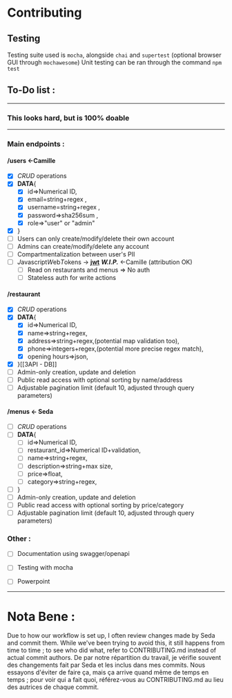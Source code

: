 # Contributing
## Testing
Testing suite used is `mocha`, alongside `chai` and `supertest` (optional browser GUI through `mochawesome`)
Unit testing can be ran through the command `npm test`

## To-Do list : 
---
### This looks hard, but is 100% doable
---
### Main endpoints : 
#### /users <-Camille
- [x] *CRUD* operations
- [x] **DATA**{ 
	- [x] id=>Numerical ID, 
	- [x] email=string+regex , 
	- [x] username=string+regex , 
	- [x] password=>sha256sum ,
	- [x] role=>"user" or "admin"
- [x] }
- [ ] Users can only create/modify/delete their own account
- [ ] Admins can create/modify/delete any account
- [ ] Compartmentalization between user's PII
- [ ] *J*avascript*W*eb*T*okens -> **[jwt](jwt.io)** ***W.I.P.*** <-Camille (attribution OK)
	- [ ] Read on restaurants and menus => No auth
	- [ ] Stateless auth for write actions
#### /restaurant
- [x] *CRUD* operations
- [x] **DATA**{
	- [x] id=>Numerical ID,
	- [x] name=>string+regex,
	- [x] address=>string+regex,(potential map validation too),
	- [x] phone=>integers+regex,(potential more precise regex match),
	- [x] opening hours=>json,
- [x] }[[3API - DB]]
- [ ] Admin-only creation, update and deletion
- [ ] Public read access with optional sorting by name/address
- [ ] Adjustable pagination limit (default 10, adjusted through query parameters)
#### /menus <- Seda
- [ ] *CRUD* operations
- [ ] **DATA**{
	- [ ] id=>Numerical ID,
	- [ ] restaurant_id=>Numerical ID+validation,
	- [ ] name=>string+regex,
	- [ ] description=>string+max size,
	- [ ] price=>float,
	- [ ] category=>string+regex,
- [ ] }
- [ ] Admin-only creation, update and deletion
- [ ] Public read access with optional sorting by price/category
- [ ] Adjustable pagination limit (default 10, adjusted through query parameters)

### Other :
- [ ] Documentation using swagger/openapi
- [ ] Testing with mocha
- [ ] Powerpoint


---
# Nota Bene :
Due to how our workflow is set up, I often review changes made by Seda and commit them. While we've been trying to avoid this, it still happens from time to time ; to see who did what, refer to CONTRIBUTING.md instead of actual commit authors.
De par notre répartition du travail, je vérifie souvent des changements fait par Seda et les inclus dans mes commits. Nous essayons d'éviter de faire ça, mais ça arrive quand même de temps en temps ; pour voir qui a fait quoi, référez-vous au CONTRIBUTING.md au lieu des autrices de chaque commit.
